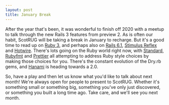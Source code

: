 ```yaml
---
layout: post
title: January Break
---
```


After the year that's been, it was wonderful to finish off 2020 with a meetup to talk through the new Rails 3 features from preview 2. As is often our habit, ScotRUG will be taking a break in January to recharge. But it's a good time to read up on [Ruby 3](https://www.ruby-lang.org/en/news/2020/12/25/ruby-3-0-0-released/), and perhaps also on [Rails 6.1](ihttps://weblog.rubyonrails.org/2020/12/9/Rails-6-1-0-release/), [Stimulus Reflex](https://docs.stimulusreflex.com/) and [Hotwire](https://gorails.com/episodes/hotwire-rails). There's lots going on the Ruby world right now, with [Standard](https://github.com/testdouble/standard), [Rubyfmt](https://github.com/penelopezone/rubyfmt) and [Prettier](https://github.com/prettier/plugin-ruby) all attempting to address Ruby style choices by making those choices for you. There's the constant evolution of the Dry.rb gems, and [Hanami](https://hanamirb.org/) is heading towards a 2.0.

So, have a play and then let us know what you'd like to talk about next month! We're always open for people to present to ScotRUG. Whether it's something small or something big, something you've only just discovered, or something you built a long time ago. Take care, and we'll see you next month.

